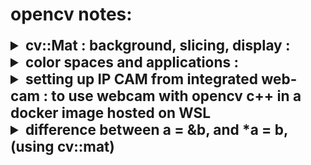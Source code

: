 # opencv notes:

<details>
<summary style="font-size:2.35vw"> <b>cv::Mat : background, slicing, display : </b></summary>
reference : <a href="https://docs.opencv.org/4.x/d6/d6d/tutorial_mat_the_basic_image_container.html">cv::Mat tutorial docs</a> 

1. Mat is the object used for storing images as arrays.

2. cv::MAT object consists of a header containing matrix details like matrix dimention details, storing method, pixel value array address.

3. using the copy constructor () / list intialization {} / assigment = will only copy header. i.e. in the below code, all 3 objects A, B, C point to the same pixel matrix. 

```cpp
Mat A, C;
A = imread(argv[1], IMREAD_COLOR); 
Mat B(A); 
C = A;
```

4. to make a copy of the pixel value matrix , shoude use <code> cv::Mat::clone() </code> <code> cv::Mat::copyTo() </code>

```cpp
Mat F = A.clone();
Mat G;
A.copyTo(G);
```


5. to **slice** Mat

```cpp
Mat frame;
*inputVideo >> frame;
Mat slice{frame(Range(140,145) , Range(140,145))};
```
![Alt text](image.png)
(c*ch) * r ?


6. Mat with random values <code>cv::randu()</code>

```cpp
Mat R = Mat(3, 2, CV_8UC3);
randu(R, Scalar::all(0), Scalar::all(255));
```

7. formatting Mat dislay in cout :  <code>format(mat_name, Formatter::FMT_PYTHON)</code>

```cpp
Mat slice{frame(Range(140,145) , Range(140,145))};
cout << "\nmatrix chunk : \n" << format(slice Formatter::FMT_NUMPY ) <<"\n";
```
![Alt text](image-1.png)
</details>


<details>
<summary style="font-size:2.35vw"> <b>color spaces and applications : </b></summary>

reference : <a href="https://docs.opencv.org/4.x/d6/d6d/tutorial_mat_the_basic_image_container.html">cv::Mat tutorial docs</a> 

- ***RGB*** is the most common as our eyes use something similar, however keep in mind that OpenCV standard display system composes colors using the BGR color space (red and blue channels are swapped places).
- The ***HSV*** and ***HLS*** decompose colors into their hue, saturation and value/luminance components, which is a more natural way for us to describe colors. You might, for example, dismiss the last component, making your algorithm less sensible to the light conditions of the input image.
- ***YCrCb*** is used by the popular JPEG image format.
- ***CIE L\*a\*b\**** is a perceptually uniform color space, which comes in handy if you need to measure the distance of a given color to another color.

</details>

<details>
<summary style="font-size:2.35vw"> <b>setting up IP CAM from integrated web-cam : to use webcam with opencv c++ in a docker image hosted on WSL</b></summary>
reference : <a href="https://www.youtube.com/watch?v=zd012EHvsIg">ip cam using VLC media player</a>

1. open vlc media player
2. goto media -> stream
3. goto capture device tab and select video device name, and audio device name.
4. click "advanced options" button in the same step and "tick" the device properties checkbox
5. click on the scroll down attached to the "stream" button, and click "stream"

![Alt text](image-2.png)
6. at the source setting window, click next.
7. open the file scroll down and click **http** (change 1), 
8. click add, and type in the some name (referred to as \<some name\> from now on.), this will be part of the url.

 ![Alt text](image-3.png)

9. select "video - H.264 + MP3 (MP4)" 

![Alt text](image-5.png)

10. select **MP4/MOV** change(2)

![Alt text](image-6.png)

11. click the "spanner" icon next to the previously set dropdown, go to each of the tabs in the configuration window, and apply settings as below : 

![Alt text](image-7.png)

![Alt text](image-8.png)

nothing needed for subtitles , because we dont have any

12. click save, and next

13. from the generated output string, copy the highlighted part. This part will be part of the stream's URL

![Alt text](image-9.png)

14. click stream

15. a new window wil openup with video properties, click default, in both "Video Proc Amp" tab, and "Camera Control" tab.

![Alt text](image-10.png)

16. click next / apply + ok

![Alt text](image-11.png)

17. click apply + OK

17. the audio properties tab will open, click apply + OK in this tab as well.

![Alt text](image-12.png)

18. check the vlc media player's window. the stream should have started :

![Alt text](image-13.png)


19. find your ip address using the "ipconfig /all" command in cmd

20. search for this part of the output, and look under **IPv4 Address** for your IP address, which will be in the following format : xx.xxx.xxx.xx

![Alt text](image-15.png)

21. your final ip camera url will be "http://\<ip address\>:8080/\<some name\>", (reffer previous steps for what \<some name\> is.)

22. Now you can do add use the below lines of code and have a valid object that returns frames from the ip camera, in your docker container.

```cpp
string vidPath = "http://<ip address>:8080/<some name>";
inputVideo = new VideoCapture(vidPath);
```
</details>

<details>
<summary style="font-size:2.35vw"> <b>difference between a = &b, and *a = b, (using cv::mat)</b></summary>
reference : <a href="https://stackoverflow.com/a/13017187">discusssion forum</a>

<code> a = &b; </code>  the address of 'b' is assigned to 'a'. That means the values pointed to by the initial address of 'a', is now pointed to by the adderess of 'b'. 

```cpp
Mat a = Mat(1,3,CV_8U, Scalar(1));
Mat b = Mat(1,5,CV_8U, Scalar(0));
Mat* aptr = &a;
Mat* bptr = &b;
```


![Alt text](image-4.png)


![Alt text](image-14.png)


</details>

